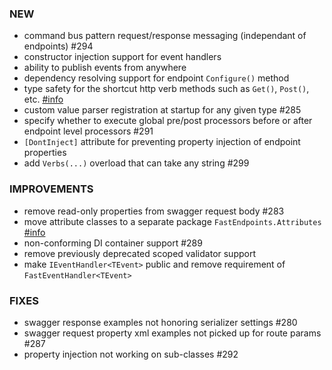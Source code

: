 ### NEW
- command bus pattern request/response messaging (independant of endpoints) #294
- constructor injection support for event handlers
- ability to publish events from anywhere
- dependency resolving support for endpoint `Configure()` method
- type safety for the shortcut http verb methods such as `Get()`, `Post()`, etc. [#info](https://fast-endpoints.com/docs/misc-conveniences#shorthand-route-configuration)
- custom value parser registration at startup for any given type #285
- specify whether to execute global pre/post processors before or after endpoint level processors #291
- `[DontInject]` attribute for preventing property injection of endpoint properties
- add `Verbs(...)` overload that can take any string #299

### IMPROVEMENTS
- remove read-only properties from swagger request body #283
- move attribute classes to a separate package `FastEndpoints.Attributes` [#info](https://discord.com/channels/933662816458645504/955771546654359553/1032020804671647854)
- non-conforming DI container support #289
- remove previously deprecated scoped validator support
- make `IEventHandler<TEvent>` public and remove requirement of `FastEventHandler<TEvent>`

### FIXES
- swagger response examples not honoring serializer settings #280
- swagger request property xml examples not picked up for route params #287 
- property injection not working on sub-classes #292